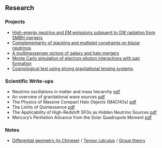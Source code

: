 ## Research

### Projects
* [High-energy neutrino and EM emissions subquent to GW radiation from SMBH mergers](https://yuan-cc.github.io/research/smbh_mergers.html)
* [Complementarity of stacking and multiplet constraints on blazar neutrinos](https://yuan-cc.github.io/research/complementarity.html)
* [A multimessenger picture of galaxy and halo mergers](https://yuan-cc.github.io/research/gal_mergers.html)
* [Monte Carlo simulation of electron-photon interactions with pair formation](https://yuan-cc.github.io/research/e_gamma_interactions.html)
* [Cosmological test using strong gravitational lensing systems](https://yuan-cc.github.io/research/cosmological_test.html)

### Scientific Write-ups
* Neutrino oscillations in matter and mass hierarchy [pdf](https://yuan-cc.github.io/research/files/neutrinos_matter.pdf)
* An overview of gravitational wave sources [pdf](https://yuan-cc.github.io/research/files/GW_sources.pdf)
* The Physics of Massive Compact Halo Objects (MACHOs) [pdf](https://yuan-cc.github.io/research/files/machos.pdf)
* The Limits of Quintessence [pdf](https://yuan-cc.github.io/research/files/quin.pdf)
* The Applicability of High-Redshift SFGs as Hidden Neutrino Sources [pdf](https://yuan-cc.github.io/research/files/high_z_sources.pdf)
* Mercury’s Perihelion Advance from the Solar Quadrupole Moment [pdf](https://yuan-cc.github.io/research/files/mercury.pdf)

### Notes
* [Differential geometry (in Chinese)](https://yuan-cc.github.io/research/files/differential_geometry.pdf) / [Tensor calculus](https://yuan-cc.github.io/research/files/tensors.pdf) / [Group theory](https://yuan-cc.github.io/research/files/group_theory.pdf) 
